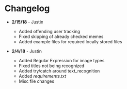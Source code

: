 # Changelog

* **2/15/18** - Justin
  * Added offending user tracking
  * Fixed skipping of already checked memes
  * Added example files for required locally stored files

* **2/4/18** - Justin
  * Added Regular Expression for image types
  * Fixed titles not being recognized
  * Added try/catch around text_recognition
  * Added *requirements.txt*
  * Misc file changes